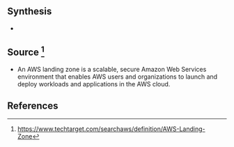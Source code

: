 ## Synthesis
- 
## Source [^1]
- An AWS landing zone is a scalable, secure Amazon Web Services environment that enables AWS users and organizations to launch and deploy workloads and applications in the AWS cloud.
## References

[^1]: https://www.techtarget.com/searchaws/definition/AWS-Landing-Zone